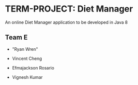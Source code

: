 # TERM-PROJECT: Diet Manager

An online Diet Manager application to be developed in Java 8 

## Team E

- "Ryan Wren"

- Vincent Cheng

- Efmajackson Rosario

- Vignesh Kumar

